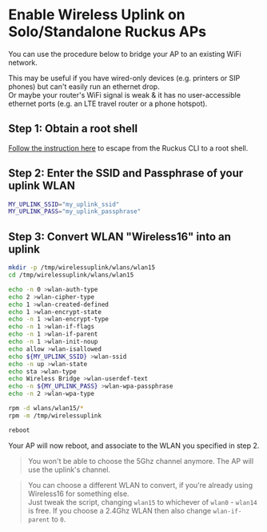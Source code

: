 # Enable Wireless Uplink on Solo/Standalone Ruckus APs

You can use the procedure below to bridge your AP to an existing WiFi network.

This may be useful if you have wired-only devices (e.g. printers or SIP phones) but can't easily run an ethernet drop.  
Or maybe your router's WiFi signal is weak & it has no user-accessible ethernet ports (e.g. an LTE travel router or a phone hotspot).  

## Step 1: Obtain a root shell

[Follow the instruction here](StandaloneApRootShell.md) to escape from the Ruckus CLI to a root shell.

## Step 2: Enter the SSID and Passphrase of your uplink WLAN

```bash
MY_UPLINK_SSID="my_uplink_ssid"
MY_UPLINK_PASS="my_uplink_passphrase"
```

## Step 3: Convert WLAN "Wireless16" into an uplink

```bash
mkdir -p /tmp/wirelessuplink/wlans/wlan15
cd /tmp/wirelessuplink/wlans/wlan15

echo -n 0 >wlan-auth-type
echo 2 >wlan-cipher-type
echo 1 >wlan-created-defined
echo 1 >wlan-encrypt-state
echo -n 1 >wlan-encrypt-type
echo -n 1 >wlan-if-flags
echo -n 1 >wlan-if-parent
echo -n 1 >wlan-init-noup
echo allow >wlan-isallowed
echo ${MY_UPLINK_SSID} >wlan-ssid
echo -n up >wlan-state
echo sta >wlan-type
echo Wireless Bridge >wlan-userdef-text
echo -n ${MY_UPLINK_PASS} >wlan-wpa-passphrase
echo -n 2 >wlan-wpa-type

rpm -d wlans/wlan15/*
rpm -m /tmp/wirelessuplink

reboot
```

Your AP will now reboot, and associate to the WLAN you specified in step 2.

> You won't be able to choose the 5Ghz channel anymore. The AP will use the uplink's channel.

> You can choose a different WLAN to convert, if you're already using Wireless16 for something else.  
> Just tweak the script, changing `wlan15` to whichever of `wlan0` - `wlan14` is free. If you choose a 2.4Ghz WLAN then also change `wlan-if-parent` to `0`.
> 
